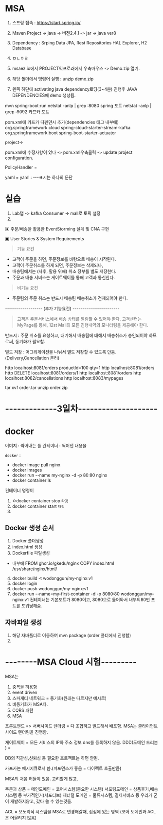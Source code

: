 # MSA

1. 스프링 접속 : https://start.spring.io/
2. Maven Project -> java -> 버전2.4.1 -> jar -> java ver8
3. Dependency : Srping Data JPA, Rest Repositories HAL Explorer, H2 Database 
4. ㅁㄴㅇㄹ




1. msaez.io에서 PROJECT익프로러에서 우측마우스 -> Demo.zip 열기.
2. 해당 폴더에서 명령어 실행 : unzip demo.zip 
3. 왼쪽 하단에 activating java dependency로딩(3~4분) 진행후 JAVA DEPENDENCIES에 demo 생성됨.



mvn spring-boot:run
netstat -anlp | grep :8080     spring 포트
netstat -anlp | grep :9092     카프카 포트



pom.xml에 카프카 디펜던시 추가(dependencies 태그 내부에)
        <!-- kafka streams -->
        <dependency>
            <groupId>org.springframework.cloud</groupId>
            <artifactId>spring-cloud-starter-stream-kafka</artifactId>
        </dependency>
        <dependency>
            <groupId>org.springframework.boot</groupId>
            <artifactId>spring-boot-starter-actuator</artifactId>
        </dependency>
        
        

project->

pom.xml에 수정사항이 있다 -> pom.xml우측클릭 -> update project configuration.


PolicyHandler = 


yaml = 
yaml : ---표시는 하나의 문단




# 실습

1. Lab탭 -> kafka Consumer -> mall로 토픽 설정
2. 



▣ 주문/배송을 활용한 EventStorming 설계 및 CNA 구현

▣ User Stories & System Requirements 
 > 기능 요건
   - 고객이 주문을 하면, 주문정보를 바탕으로 배송이 시작된다.
   - 고객이 주문취소를 하게 되면, 주문정보는 삭제되나,
   - 배송팀에서는 (사후, 활용 위해) 취소 장부를 별도 저장한다. 
   - 주문과 배송 서비스는 게이트웨이를 통해 고객과 통신한다.  

 > 비기능 요건
   - 주문팀의 주문 취소는 반드시 배송팀 배송취소가 전제되어야 한다. 

   -------------------  (추가 기능요건)  ------------------------
   > 고객은 주문서비스에서 배송 상태를 열람할 수 있어야 한다.
   > 고객센터는 MyPage를 통해, 12st Mall의 모든 진행내역의 모니터링을 제공해야 한다. 





반드시 : 주문 취소를 요청하고, 대기해서 배송팀에 대해서 배송취소가 승인되어야 하므로써, 동기화가 필요함.

별도 저장 : 어그리게이션을 나눠서 별도 저장할 수 있도록 만듬.(Delivery,Cancellation 분리)





http localhost:8081/orders productId=100 qty=1
http localhost:8081/orders 
http DELETE localhost:8081/orders/1
http localhost:8081/orders
http localhost:8082/cancellations
http localhost:8083/mypages

tar xvf order.tar
unzip order.zip



# -------------3일차--------------------

# docker 

이미지 : 찍어내는 틀
컨테이너 : 찍어낸 내용물


`docker` : 

- docker image pull nginx
- docker images
- docker run --name my-nginx -d -p 80:80 nginx
- docker container ls

컨테이너 명령어
1. ㅇdocker container stop `타깃`
2. docker container start `타깃`
3. 


## Docker 생성 순서

1. Docker 폴더생성
2. index.html 생성
3. Dockerfile 파일생성
  - 내부에 FROM ghcr.io/gkedu/nginx
           COPY index.html /usr/share/nginx/html/
4. docker build -t wodonggun/my-nginx:v1
5. docker login
6. docker push wodonggun/my-nginx:v1
7. docker run --name=my-first-container -d -p 8080:80 wodonggun/my-nginx:v1                컨테이너는 기본포트가 8080이고, 8080으로 들어와서 내부의80번 포트를 포워딩해줌.


## 자바파일 생성
1. 해당 자바폴더로 이동하여 mvn package   (order 폴더에서 진행함)
2. 




# --------MSA Cloud 시험---------

MSA는 
1. 중복을 허용함
2. event driven
3. 스파게티 네트워크 = 동기화(원래는 다르지만 예시로) 
4. 비동기화가 MSA다.
5. CQRS 패턴
6. MSA 



프론트엔드 => 서버사이드 렌더링 = 다 조합하고 빌드해서 배포함.
MSA는 클라이언트사이드 렌더링을 진행함.

게이트웨이 = 모든 서비스의 IP와 주소 정보 dns를 등록하지 않음. 
DDD(도메인 드리븐 ) = 


DB의 직관성,신뢰성 등 필요한 프로젝트는 하면 안됨.

카프카는 메시지큐로서 씀.(퍼포먼스가 좋음 = 다이렉트 호출만큼)

MSA의 처음 허들이 있음.
고려할게 많고, 


주문과 상품 = 메인도메인 = 코어시스템(중요한 시스템)
서포팅도메인 = 상품후기,배송시스템 등 부가적인거(서포티브)
제너럴 도메인 = 물류시스템, 결제서비스 등 우리가 굳이 개발하지않고, 갔다 쓸 수 있는것들.


ACL = 모노리식 시스템을 MSA로 변경해갈때, 접점에 있는 영역 (코어 도메인과 ACL은 어울리지 않음)


# 


